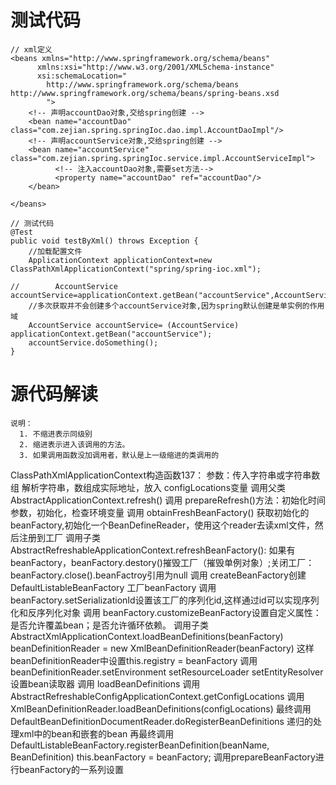 # 测试代码

    // xml定义
    <beans xmlns="http://www.springframework.org/schema/beans"
          xmlns:xsi="http://www.w3.org/2001/XMLSchema-instance"
          xsi:schemaLocation="
            http://www.springframework.org/schema/beans http://www.springframework.org/schema/beans/spring-beans.xsd
            ">
        <!-- 声明accountDao对象,交给spring创建 -->
        <bean name="accountDao" class="com.zejian.spring.springIoc.dao.impl.AccountDaoImpl"/>
        <!-- 声明accountService对象,交给spring创建 -->
        <bean name="accountService" class="com.zejian.spring.springIoc.service.impl.AccountServiceImpl">
              <!-- 注入accountDao对象,需要set方法-->
              <property name="accountDao" ref="accountDao"/>
        </bean>

    </beans>

    // 测试代码
    @Test
    public void testByXml() throws Exception {
        //加载配置文件
        ApplicationContext applicationContext=new ClassPathXmlApplicationContext("spring/spring-ioc.xml");

    //        AccountService accountService=applicationContext.getBean("accountService",AccountService.class);
        //多次获取并不会创建多个accountService对象,因为spring默认创建是单实例的作用域
        AccountService accountService= (AccountService) applicationContext.getBean("accountService");
        accountService.doSomething();
    }

# 源代码解读

    说明：
      1. 不缩进表示同级别
      2. 缩进表示进入该调用的方法。
      3. 如果调用函数没加调用者，默认是上一级缩进的类调用的

ClassPathXmlApplicationContext构造函数137：
  参数：传入字符串或字符串数组
  解析字符串，数组成实际地址，放入 configLocations变量
  调用父类 AbstractApplicationContext.refresh()
    调用 prepareRefresh()方法：初始化时间参数，初始化，检查环境变量
    调用 obtainFreshBeanFactory() 获取初始化的beanFactory,初始化一个BeanDefineReader，使用这个reader去读xml文件，然后注册到工厂
      调用子类 AbstractRefreshableApplicationContext.refreshBeanFactory():
        如果有 beanFactory，beanFactory.destory()摧毁工厂（摧毁单例对象）;关闭工厂：beanFactory.close().beanFactroy引用为null
        调用 createBeanFactory创建 DefaultListableBeanFactory 工厂beanFactory
        调用 beanFactory.setSerializationId设置该工厂的序列化id,这样通过id可以实现序列化和反序列化对象
        调用 beanFactory.customizeBeanFactory设置自定义属性：是否允许覆盖bean；是否允许循环依赖。
        调用子类 AbstractXmlApplicationContext.loadBeanDefinitions(beanFactory)
          beanDefinitionReader = new XmlBeanDefinitionReader(beanFactory) 这样beanDefinitionReader中设置this.registry = beanFactory
          调用 beanDefinitionReader.setEnvironment setResourceLoader setEntityResolver设置bean读取器
          调用 loadBeanDefinitions
            调用 AbstractRefreshableConfigApplicationContext.getConfigLocations
            调用 XmlBeanDefinitionReader.loadBeanDefinitions(configLocations)
              最终调用DefaultBeanDefinitionDocumentReader.doRegisterBeanDefinitions 递归的处理xml中的bean和嵌套的bean
              再最终调用DefaultListableBeanFactory.registerBeanDefinition(beanName, BeanDefinition)
        this.beanFactory = beanFactory;
  调用prepareBeanFactory进行beanFactory的一系列设置
